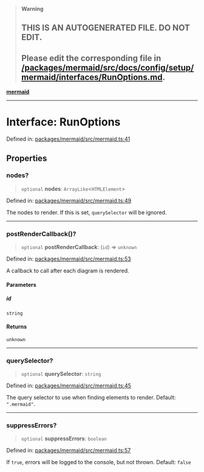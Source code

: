 > **Warning**
>
> ## THIS IS AN AUTOGENERATED FILE. DO NOT EDIT.
>
> ## Please edit the corresponding file in [/packages/mermaid/src/docs/config/setup/mermaid/interfaces/RunOptions.md](../../../../../packages/mermaid/src/docs/config/setup/mermaid/interfaces/RunOptions.md).

[**mermaid**](../../README.md)

---

# Interface: RunOptions

Defined in: [packages/mermaid/src/mermaid.ts:41](https://github.com/mermaid-js/mermaid/blob/master/packages/mermaid/src/mermaid.ts#L41)

## Properties

### nodes?

> `optional` **nodes**: `ArrayLike`<`HTMLElement`>

Defined in: [packages/mermaid/src/mermaid.ts:49](https://github.com/mermaid-js/mermaid/blob/master/packages/mermaid/src/mermaid.ts#L49)

The nodes to render. If this is set, `querySelector` will be ignored.

---

### postRenderCallback()?

> `optional` **postRenderCallback**: (`id`) => `unknown`

Defined in: [packages/mermaid/src/mermaid.ts:53](https://github.com/mermaid-js/mermaid/blob/master/packages/mermaid/src/mermaid.ts#L53)

A callback to call after each diagram is rendered.

#### Parameters

##### id

`string`

#### Returns

`unknown`

---

### querySelector?

> `optional` **querySelector**: `string`

Defined in: [packages/mermaid/src/mermaid.ts:45](https://github.com/mermaid-js/mermaid/blob/master/packages/mermaid/src/mermaid.ts#L45)

The query selector to use when finding elements to render. Default: `".mermaid"`.

---

### suppressErrors?

> `optional` **suppressErrors**: `boolean`

Defined in: [packages/mermaid/src/mermaid.ts:57](https://github.com/mermaid-js/mermaid/blob/master/packages/mermaid/src/mermaid.ts#L57)

If `true`, errors will be logged to the console, but not thrown. Default: `false`
